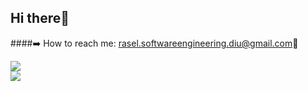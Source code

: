 ## Hi there👏
####➡️ How to reach me: rasel.softwareengineering.diu@gmail.com🙂



![](https://github-readme-stats.vercel.app/api?username=Rasel-swe&theme=radical&hide_border=true&include_all_commits=false&count_private=false)<br/>
![](https://github-readme-streak-stats.herokuapp.com/?user=Rasel-swe&theme=radical&hide_border=true)<br/>







